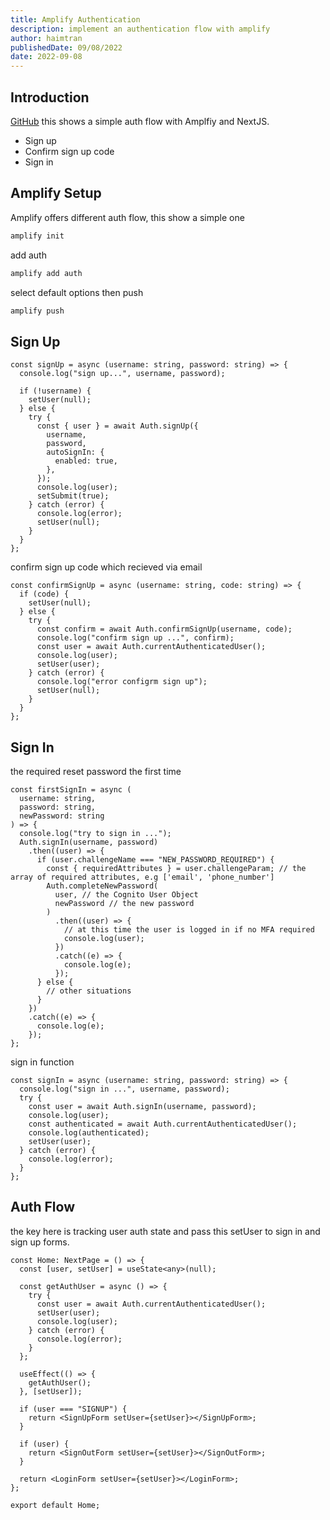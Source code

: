 ```yaml
---
title: Amplify Authentication
description: implement an authentication flow with amplify
author: haimtran
publishedDate: 09/08/2022
date: 2022-09-08
---
```


## Introduction

[GitHub](https://github.com/entest-hai/amplify-auth) this shows a simple auth flow with Amplfiy and NextJS.

- Sign up
- Confirm sign up code
- Sign in

<LinkedImage
  href="https://youtu.be/-b5P3r5QnOU"
  height={400}
  alt="Amplify NextJS Authentication Flow"
  src="/thumbnail/amplify-nextjs-auth.png"
/>

## Amplify Setup

Amplify offers different auth flow, this show a simple one

```bash
amplify init
```

add auth

```bash
amplify add auth
```

select default options then push

```bash
amplify push
```

## Sign Up

```tsx
const signUp = async (username: string, password: string) => {
  console.log("sign up...", username, password);

  if (!username) {
    setUser(null);
  } else {
    try {
      const { user } = await Auth.signUp({
        username,
        password,
        autoSignIn: {
          enabled: true,
        },
      });
      console.log(user);
      setSubmit(true);
    } catch (error) {
      console.log(error);
      setUser(null);
    }
  }
};
```

confirm sign up code which recieved via email

```tsx
const confirmSignUp = async (username: string, code: string) => {
  if (code) {
    setUser(null);
  } else {
    try {
      const confirm = await Auth.confirmSignUp(username, code);
      console.log("confirm sign up ...", confirm);
      const user = await Auth.currentAuthenticatedUser();
      console.log(user);
      setUser(user);
    } catch (error) {
      console.log("error configrm sign up");
      setUser(null);
    }
  }
};
```

## Sign In

the required reset password the first time

```tsx
const firstSignIn = async (
  username: string,
  password: string,
  newPassword: string
) => {
  console.log("try to sign in ...");
  Auth.signIn(username, password)
    .then((user) => {
      if (user.challengeName === "NEW_PASSWORD_REQUIRED") {
        const { requiredAttributes } = user.challengeParam; // the array of required attributes, e.g ['email', 'phone_number']
        Auth.completeNewPassword(
          user, // the Cognito User Object
          newPassword // the new password
        )
          .then((user) => {
            // at this time the user is logged in if no MFA required
            console.log(user);
          })
          .catch((e) => {
            console.log(e);
          });
      } else {
        // other situations
      }
    })
    .catch((e) => {
      console.log(e);
    });
};
```

sign in function

```tsx
const signIn = async (username: string, password: string) => {
  console.log("sign in ...", username, password);
  try {
    const user = await Auth.signIn(username, password);
    console.log(user);
    const authenticated = await Auth.currentAuthenticatedUser();
    console.log(authenticated);
    setUser(user);
  } catch (error) {
    console.log(error);
  }
};
```

## Auth Flow

the key here is tracking user auth state and pass this setUser to sign in and sign up forms.

```tsx
const Home: NextPage = () => {
  const [user, setUser] = useState<any>(null);

  const getAuthUser = async () => {
    try {
      const user = await Auth.currentAuthenticatedUser();
      setUser(user);
      console.log(user);
    } catch (error) {
      console.log(error);
    }
  };

  useEffect(() => {
    getAuthUser();
  }, [setUser]);

  if (user === "SIGNUP") {
    return <SignUpForm setUser={setUser}></SignUpForm>;
  }

  if (user) {
    return <SignOutForm setUser={setUser}></SignOutForm>;
  }

  return <LoginForm setUser={setUser}></LoginForm>;
};

export default Home;
```
